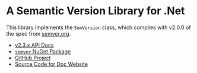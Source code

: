 # A Semantic Version Library for .Net

This library implements the `SemVersion` class, which complies with v2.0.0 of the spec from [semver.org](http://semver.org).

* [v2.3.x API Docs](v2.3.x/index.md)
* [`semver` NuGet Package](https://www.nuget.org/packages/semver)
* [GitHub Project](https://github.com/maxhauser/semver)
* [Source Code for Doc Website](https://github.com/WalkerCodeRanger/semver-docs)
